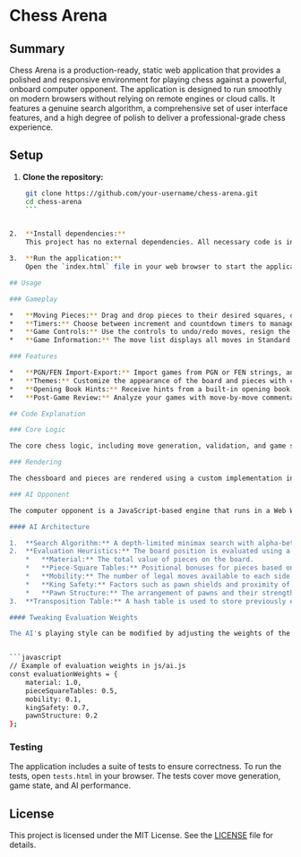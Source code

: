 # Chess Arena

## Summary

Chess Arena is a production-ready, static web application that provides a polished and responsive environment for playing chess against a powerful, onboard computer opponent. The application is designed to run smoothly on modern browsers without relying on remote engines or cloud calls. It features a genuine search algorithm, a comprehensive set of user interface features, and a high degree of polish to deliver a professional-grade chess experience.

## Setup

1.  **Clone the repository:**
    
```bash
    git clone https://github.com/your-username/chess-arena.git
    cd chess-arena
    ```


2.  **Install dependencies:**
    This project has no external dependencies. All necessary code is included in the repository.

3.  **Run the application:**
    Open the `index.html` file in your web browser to start the application.

## Usage

### Gameplay

*   **Moving Pieces:** Drag and drop pieces to their desired squares, or click a piece to highlight its legal moves and then click the destination square. The board supports mouse, touch, and keyboard input.
*   **Timers:** Choose between increment and countdown timers to manage game time.
*   **Game Controls:** Use the controls to undo/redo moves, resign the game, or offer a draw.
*   **Game Information:** The move list displays all moves in Standard Algebraic Notation (SAN). The score sheet tracks captured pieces and material advantage.

### Features

*   **PGN/FEN Import-Export:** Import games from PGN or FEN strings, and export your games for analysis in other tools.
*   **Themes:** Customize the appearance of the board and pieces with classic, high-contrast, and dark mode themes.
*   **Opening Book Hints:** Receive hints from a built-in opening book to improve your opening play.
*   **Post-Game Review:** Analyze your games with move-by-move commentary, an advantage chart, and options to share your game.

## Code Explanation

### Core Logic

The core chess logic, including move generation, validation, and game state management, is handled by a modified version of the `chess.js` library. This ensures strict adherence to all chess rules, including castling, en passant, and promotion.

### Rendering

The chessboard and pieces are rendered using a custom implementation inspired by `chessboard.js`, built with standard HTML, CSS, and JavaScript. The rendering is optimized for performance using `requestAnimationFrame` to ensure smooth animations and a responsive user interface.

### AI Opponent

The computer opponent is a JavaScript-based engine that runs in a Web Worker to prevent UI blocking. The AI's strength can be adjusted by changing its search depth. The core of the AI is a **minimax search algorithm with alpha-beta pruning**.

#### AI Architecture

1.  **Search Algorithm:** A depth-limited minimax search with alpha-beta pruning explores the game tree to find the best move.
2.  **Evaluation Heuristics:** The board position is evaluated using a combination of heuristics:
    *   **Material:** The total value of pieces on the board.
    *   **Piece-Square Tables:** Positional bonuses for pieces based on their location.
    *   **Mobility:** The number of legal moves available to each side.
    *   **King Safety:** Factors such as pawn shields and proximity of enemy pieces.
    *   **Pawn Structure:** The arrangement of pawns and their strengths/weaknesses.
3.  **Transposition Table:** A hash table is used to store previously evaluated positions, avoiding redundant calculations.

#### Tweaking Evaluation Weights

The AI's playing style can be modified by adjusting the weights of the evaluation heuristics. These weights are defined in `js/ai.js`. For example, to make the AI prioritize piece development, you can increase the weight of the piece-square table evaluation.


```javascript
// Example of evaluation weights in js/ai.js
const evaluationWeights = {
    material: 1.0,
    pieceSquareTables: 0.5,
    mobility: 0.1,
    kingSafety: 0.7,
    pawnStructure: 0.2
};
```


### Testing

The application includes a suite of tests to ensure correctness. To run the tests, open `tests.html` in your browser. The tests cover move generation, game state, and AI performance.

## License

This project is licensed under the MIT License. See the [LICENSE](LICENSE) file for details.